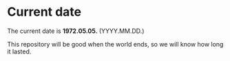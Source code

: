 # Current date

The current date is **1972.05.05.** (YYYY.MM.DD.)

This repository will be good when the world ends, so we will know how long it lasted.
